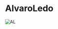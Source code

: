 # AlvaroLedo
![AL](https://user-images.githubusercontent.com/127804785/224896917-60873c95-39ea-403a-835f-27b33d4405ab.jpg)
